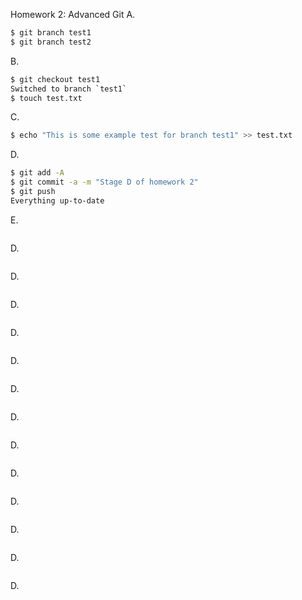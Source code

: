 Homework 2: Advanced Git
A.  
```bash
$ git branch test1  
$ git branch test2
```  
B.  
```bash
$ git checkout test1  
Switched to branch `test1`  
$ touch test.txt
```  
C.  
```bash
$ echo "This is some example test for branch test1" >> test.txt
```  
D.
```bash
$ git add -A
$ git commit -a -m "Stage D of homework 2"
$ git push
Everything up-to-date
```  
E.
```bash

```  
D.
```bash
```  
D.
```bash
```  
D.
```bash
```  
D.
```bash
```  
D.
```bash
```  
D.
```bash
```  
D.
```bash
```  
D.
```bash
```  
D.
```bash
```  
D.
```bash
```  
D.
```bash
```  
D.
```bash
```  
D.
```bash
```  
